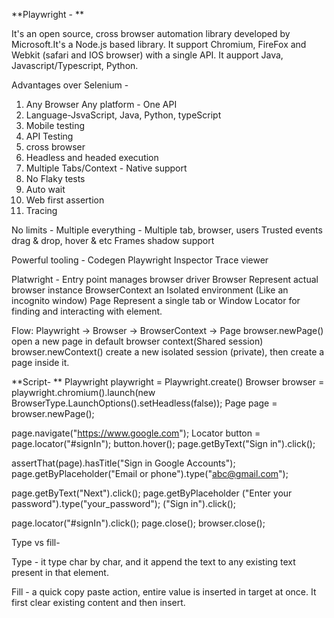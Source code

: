**Playwright - **

It's an open source, cross browser automation library developed by Microsoft.It's a Node.js based library. 
It support Chromium, FireFox and Webkit (safari and IOS browser) with a single API. 
It aupport Java, Javascript/Typescript, Python.

Advantages over Selenium -
1. Any Browser Any platform - One API 
2. Language-JsvaScript, Java, Python, typeScript 
3. Mobile testing 
4. API Testing 
5. cross browser 
6. Headless and headed execution 
7. Multiple Tabs/Context - Native support 
8. No Flaky tests 
9. Auto wait 
10. Web first assertion 
11. Tracing

No limits - 
Multiple everything - Multiple tab, browser, users Trusted events drag & drop, hover & etc 
Frames shadow support 

Powerful tooling - 
Codegen 
Playwright Inspector 
Trace viewer 

Platwright - Entry point manages browser driver 
Browser Represent actual browser instance BrowserContext an Isolated environment (Like an incognito window) 
Page Represent a single tab or Window 
Locator for finding and interacting with element. 

Flow: Playwright -> Browser -> BrowserContext -> Page browser.newPage() open a new page in default 
browser context(Shared session) 
browser.newContext() create a new isolated session (private), then create a page inside it.


**Script- **
Playwright playwright = Playwright.create()
Browser browser = playwright.chromium().launch(new BrowserType.LaunchOptions().setHeadless(false)); 
Page page = browser.newPage();

page.navigate("https://www.google.com"); 
Locator button = page.locator("#signIn"); button.hover(); 
page.getByText("Sign in").click();

assertThat(page).hasTitle("Sign in Google Accounts"); page.getByPlaceholder("Email or phone").type("abc@gmail.com");

page.getByText("Next").click(); 
page.getByPlaceholder ("Enter your password").type("your_password"); ("Sign in").click(); 

page.locator("#signIn").click(); 
page.close(); 
browser.close(); 

Type vs fill- 

Type - it type char by char, and it append the text to any existing text present in that element. 

Fill - a quick copy paste action, entire value is inserted in target at once. It first clear existing content and then insert.

